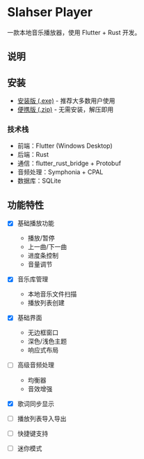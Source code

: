 # Slahser Player

一款本地音乐播放器，使用 Flutter + Rust 开发。


## 说明
## 安装
- [安装版 (.exe)](https://github.com/slahserx/slahser_player/releases/download/v0.8.0/slahser_player_setup_0.8.0.exe) - 推荐大多数用户使用
- [便携版 (.zip)](https://github.com/slahserx/slahser_player/releases/download/v0.8.0/slahser_player_0.8.0_portable.zip) - 无需安装，解压即用


### 技术栈
- 前端：Flutter (Windows Desktop)
- 后端：Rust
- 通信：flutter_rust_bridge + Protobuf
- 音频处理：Symphonia + CPAL
- 数据库：SQLite


## 功能特性


- [x] 基础播放功能
  - 播放/暂停
  - 上一曲/下一曲
  - 进度条控制
  - 音量调节
- [x] 音乐库管理
  - 本地音乐文件扫描
  - 播放列表创建
- [x] 基础界面
  - 无边框窗口
  - 深色/浅色主题
  - 响应式布局
- [ ] 高级音频处理
  - 均衡器
  - 音效增强
- [x] 歌词同步显示
- [ ] 播放列表导入导出
- [ ] 快捷键支持
- [ ] 迷你模式

